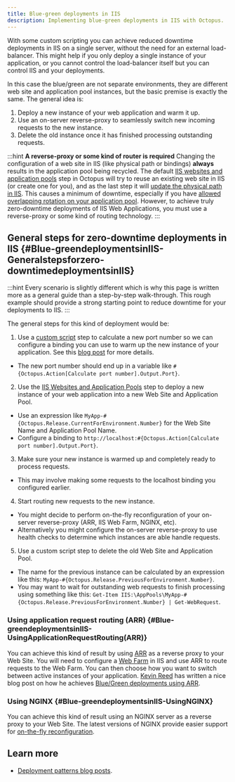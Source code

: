 ```yaml
---
title: Blue-green deployments in IIS
description: Implementing blue-green deployments in IIS with Octopus.
---
```


With some custom scripting you can achieve reduced downtime deployments in IIS on a single server, without the need for an external load-balancer. This might help if you only deploy a single instance of your application, or you cannot control the load-balancer itself but you can control IIS and your deployments.

In this case the blue/green are not separate environments, they are different web site and application pool instances, but the basic premise is exactly the same. The general idea is:

1. Deploy a new instance of your web application and warm it up.
2. Use an on-server reverse-proxy to seamlessly switch new incoming requests to the new instance.
3. Delete the old instance once it has finished processing outstanding requests.

:::hint
**A reverse-proxy or some kind of router is required**
Changing the configuration of a web site in IIS (like physical path or bindings) **always** results in the application pool being recycled. The default [IIS websites and application pools](/docs/deployment-examples/iis-websites-and-application-pools.md) step in Octopus will try to reuse an existing web site in IIS (or create one for you), and as the last step it will [update the physical path in IIS](https://github.com/OctopusDeploy/Calamari/blob/master/source/Calamari/Scripts/Octopus.Features.IISWebSite_BeforePostDeploy.ps1). This causes a minimum of downtime, especially if you have [allowed overlapping rotation on your application pool](https://msdn.microsoft.com/en-us/library/microsoft.web.administration.applicationpoolrecycling.disallowoverlappingrotation(v=vs.90).aspx). However, to achieve truly zero-downtime deployments of IIS Web Applications, you must use a reverse-proxy or some kind of routing technology.
:::

## General steps for zero-downtime deployments in IIS {#Blue-greendeploymentsinIIS-Generalstepsforzero-downtimedeploymentsinIIS}

:::hint
Every scenario is slightly different which is why this page is written more as a general guide than a step-by-step walk-through. This rough example should provide a strong starting point to reduce downtime for your deployments to IIS.
:::

The general steps for this kind of deployment would be:

1. Use a [custom script](/docs/deployment-examples/custom-scripts/index.md) step to calculate a new port number so we can configure a binding you can use to warm up the new instance of your application. See this [blog post](https://octopus.com/blog/changing-website-port-on-each-deployment) for more details.
  * The new port number should end up in a variable like `#{Octopus.Action[Calculate port number].Output.Port}`.
2. Use the [IIS Websites and Application Pools](/docs/deployment-examples/iis-websites-and-application-pools.md) step to deploy a new instance of your web application into a new Web Site and Application Pool.
  * Use an expression like `MyApp-#{Octopus.Release.CurrentForEnvironment.Number}` for the Web Site Name and Application Pool Name.
  * Configure a binding to `http://localhost:#{Octopus.Action[Calculate port number].Output.Port}`.
3. Make sure your new instance is warmed up and completely ready to process requests.
  * This may involve making some requests to the localhost binding you configured earlier.
4. Start routing new requests to the new instance.
  * You might decide to perform on-the-fly reconfiguration of your on-server reverse-proxy (ARR, IIS Web Farm, NGINX, etc).
  * Alternatively you might configure the on-server reverse-proxy to use health checks to determine which instances are able handle requests.
5. Use a custom script step to delete the old Web Site and Application Pool.
  * The name for the previous instance can be calculated by an expression like this: `MyApp-#{Octopus.Release.PreviousForEnvironment.Number}`.
  * You may want to wait for outstanding web requests to finish processing using something like this: `Get-Item IIS:\AppPools\MyApp-#{Octopus.Release.PreviousForEnvironment.Number} | Get-WebRequest`.

### Using application request routing (ARR) {#Blue-greendeploymentsinIIS-UsingApplicationRequestRouting(ARR)}

You can achieve this kind of result by using [ARR](https://www.iis.net/downloads/microsoft/application-request-routing) as a reverse proxy to your Web Site. You will need to configure a [Web Farm](https://www.iis.net/learn/web-hosting/scenario-build-a-web-farm-with-iis-servers/overview-build-a-web-farm-with-iis-servers) in IIS and use ARR to route requests to the Web Farm. You can then choose how you want to switch between active instances of your application. [Kevin Reed](https://kevinareed.com/) has written a nice blog post on how he achieves [Blue/Green deployments using ARR](https://kevinareed.com/2015/11/07/how-to-deploy-anything-in-iis-with-zero-downtime-on-a-single-server/).

### Using NGINX {#Blue-greendeploymentsinIIS-UsingNGINX}

You can achieve this kind of result using an NGINX server as a reverse proxy to your Web Site. The latest versions of NGINX provide easier support for [on-the-fly reconfiguration](https://www.nginx.com/products/on-the-fly-reconfiguration/).

## Learn more

- [Deployment patterns blog posts](https://octopus.com/blog/tag/Deployment%20Patterns).